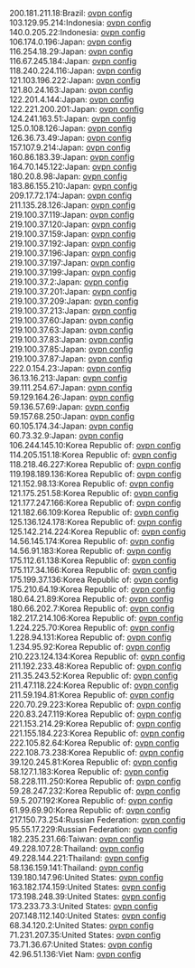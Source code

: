 200.181.211.18:Brazil: [ovpn config](vpn/200_181_211_18.ovpn)  
103.129.95.214:Indonesia: [ovpn config](vpn/103_129_95_214.ovpn)  
140.0.205.22:Indonesia: [ovpn config](vpn/140_0_205_22.ovpn)  
106.174.0.196:Japan: [ovpn config](vpn/106_174_0_196.ovpn)  
116.254.18.29:Japan: [ovpn config](vpn/116_254_18_29.ovpn)  
116.67.245.184:Japan: [ovpn config](vpn/116_67_245_184.ovpn)  
118.240.224.116:Japan: [ovpn config](vpn/118_240_224_116.ovpn)  
121.103.196.222:Japan: [ovpn config](vpn/121_103_196_222.ovpn)  
121.80.24.163:Japan: [ovpn config](vpn/121_80_24_163.ovpn)  
122.201.4.144:Japan: [ovpn config](vpn/122_201_4_144.ovpn)  
122.221.200.201:Japan: [ovpn config](vpn/122_221_200_201.ovpn)  
124.241.163.51:Japan: [ovpn config](vpn/124_241_163_51.ovpn)  
125.0.108.126:Japan: [ovpn config](vpn/125_0_108_126.ovpn)  
126.36.73.49:Japan: [ovpn config](vpn/126_36_73_49.ovpn)  
157.107.9.214:Japan: [ovpn config](vpn/157_107_9_214.ovpn)  
160.86.183.39:Japan: [ovpn config](vpn/160_86_183_39.ovpn)  
164.70.145.122:Japan: [ovpn config](vpn/164_70_145_122.ovpn)  
180.20.8.98:Japan: [ovpn config](vpn/180_20_8_98.ovpn)  
183.86.155.210:Japan: [ovpn config](vpn/183_86_155_210.ovpn)  
209.17.72.174:Japan: [ovpn config](vpn/209_17_72_174.ovpn)  
211.135.28.126:Japan: [ovpn config](vpn/211_135_28_126.ovpn)  
219.100.37.119:Japan: [ovpn config](vpn/219_100_37_119.ovpn)  
219.100.37.120:Japan: [ovpn config](vpn/219_100_37_120.ovpn)  
219.100.37.159:Japan: [ovpn config](vpn/219_100_37_159.ovpn)  
219.100.37.192:Japan: [ovpn config](vpn/219_100_37_192.ovpn)  
219.100.37.196:Japan: [ovpn config](vpn/219_100_37_196.ovpn)  
219.100.37.197:Japan: [ovpn config](vpn/219_100_37_197.ovpn)  
219.100.37.199:Japan: [ovpn config](vpn/219_100_37_199.ovpn)  
219.100.37.2:Japan: [ovpn config](vpn/219_100_37_2.ovpn)  
219.100.37.201:Japan: [ovpn config](vpn/219_100_37_201.ovpn)  
219.100.37.209:Japan: [ovpn config](vpn/219_100_37_209.ovpn)  
219.100.37.213:Japan: [ovpn config](vpn/219_100_37_213.ovpn)  
219.100.37.60:Japan: [ovpn config](vpn/219_100_37_60.ovpn)  
219.100.37.63:Japan: [ovpn config](vpn/219_100_37_63.ovpn)  
219.100.37.83:Japan: [ovpn config](vpn/219_100_37_83.ovpn)  
219.100.37.85:Japan: [ovpn config](vpn/219_100_37_85.ovpn)  
219.100.37.87:Japan: [ovpn config](vpn/219_100_37_87.ovpn)  
222.0.154.23:Japan: [ovpn config](vpn/222_0_154_23.ovpn)  
36.13.16.213:Japan: [ovpn config](vpn/36_13_16_213.ovpn)  
39.111.254.67:Japan: [ovpn config](vpn/39_111_254_67.ovpn)  
59.129.164.26:Japan: [ovpn config](vpn/59_129_164_26.ovpn)  
59.136.57.69:Japan: [ovpn config](vpn/59_136_57_69.ovpn)  
59.157.68.250:Japan: [ovpn config](vpn/59_157_68_250.ovpn)  
60.105.174.34:Japan: [ovpn config](vpn/60_105_174_34.ovpn)  
60.73.32.9:Japan: [ovpn config](vpn/60_73_32_9.ovpn)  
106.244.145.10:Korea Republic of: [ovpn config](vpn/106_244_145_10.ovpn)  
114.205.151.18:Korea Republic of: [ovpn config](vpn/114_205_151_18.ovpn)  
118.218.46.227:Korea Republic of: [ovpn config](vpn/118_218_46_227.ovpn)  
119.198.189.136:Korea Republic of: [ovpn config](vpn/119_198_189_136.ovpn)  
121.152.98.13:Korea Republic of: [ovpn config](vpn/121_152_98_13.ovpn)  
121.175.251.58:Korea Republic of: [ovpn config](vpn/121_175_251_58.ovpn)  
121.177.247.166:Korea Republic of: [ovpn config](vpn/121_177_247_166.ovpn)  
121.182.66.109:Korea Republic of: [ovpn config](vpn/121_182_66_109.ovpn)  
125.136.124.178:Korea Republic of: [ovpn config](vpn/125_136_124_178.ovpn)  
125.142.214.224:Korea Republic of: [ovpn config](vpn/125_142_214_224.ovpn)  
14.56.145.174:Korea Republic of: [ovpn config](vpn/14_56_145_174.ovpn)  
14.56.91.183:Korea Republic of: [ovpn config](vpn/14_56_91_183.ovpn)  
175.112.61.138:Korea Republic of: [ovpn config](vpn/175_112_61_138.ovpn)  
175.117.34.166:Korea Republic of: [ovpn config](vpn/175_117_34_166.ovpn)  
175.199.37.136:Korea Republic of: [ovpn config](vpn/175_199_37_136.ovpn)  
175.210.64.19:Korea Republic of: [ovpn config](vpn/175_210_64_19.ovpn)  
180.64.21.89:Korea Republic of: [ovpn config](vpn/180_64_21_89.ovpn)  
180.66.202.7:Korea Republic of: [ovpn config](vpn/180_66_202_7.ovpn)  
182.217.214.106:Korea Republic of: [ovpn config](vpn/182_217_214_106.ovpn)  
1.224.225.70:Korea Republic of: [ovpn config](vpn/1_224_225_70.ovpn)  
1.228.94.131:Korea Republic of: [ovpn config](vpn/1_228_94_131.ovpn)  
1.234.95.92:Korea Republic of: [ovpn config](vpn/1_234_95_92.ovpn)  
210.223.124.134:Korea Republic of: [ovpn config](vpn/210_223_124_134.ovpn)  
211.192.233.48:Korea Republic of: [ovpn config](vpn/211_192_233_48.ovpn)  
211.35.243.52:Korea Republic of: [ovpn config](vpn/211_35_243_52.ovpn)  
211.47.118.224:Korea Republic of: [ovpn config](vpn/211_47_118_224.ovpn)  
211.59.194.81:Korea Republic of: [ovpn config](vpn/211_59_194_81.ovpn)  
220.70.29.223:Korea Republic of: [ovpn config](vpn/220_70_29_223.ovpn)  
220.83.247.119:Korea Republic of: [ovpn config](vpn/220_83_247_119.ovpn)  
221.153.214.29:Korea Republic of: [ovpn config](vpn/221_153_214_29.ovpn)  
221.155.184.223:Korea Republic of: [ovpn config](vpn/221_155_184_223.ovpn)  
222.105.82.64:Korea Republic of: [ovpn config](vpn/222_105_82_64.ovpn)  
222.108.73.238:Korea Republic of: [ovpn config](vpn/222_108_73_238.ovpn)  
39.120.245.81:Korea Republic of: [ovpn config](vpn/39_120_245_81.ovpn)  
58.127.1.183:Korea Republic of: [ovpn config](vpn/58_127_1_183.ovpn)  
58.228.111.250:Korea Republic of: [ovpn config](vpn/58_228_111_250.ovpn)  
59.28.247.232:Korea Republic of: [ovpn config](vpn/59_28_247_232.ovpn)  
59.5.207.192:Korea Republic of: [ovpn config](vpn/59_5_207_192.ovpn)  
61.99.69.90:Korea Republic of: [ovpn config](vpn/61_99_69_90.ovpn)  
217.150.73.254:Russian Federation: [ovpn config](vpn/217_150_73_254.ovpn)  
95.55.17.229:Russian Federation: [ovpn config](vpn/95_55_17_229.ovpn)  
182.235.231.66:Taiwan: [ovpn config](vpn/182_235_231_66.ovpn)  
49.228.107.28:Thailand: [ovpn config](vpn/49_228_107_28.ovpn)  
49.228.144.221:Thailand: [ovpn config](vpn/49_228_144_221.ovpn)  
58.136.159.141:Thailand: [ovpn config](vpn/58_136_159_141.ovpn)  
139.180.147.96:United States: [ovpn config](vpn/139_180_147_96.ovpn)  
163.182.174.159:United States: [ovpn config](vpn/163_182_174_159.ovpn)  
173.198.248.39:United States: [ovpn config](vpn/173_198_248_39.ovpn)  
173.233.73.3:United States: [ovpn config](vpn/173_233_73_3.ovpn)  
207.148.112.140:United States: [ovpn config](vpn/207_148_112_140.ovpn)  
68.34.120.2:United States: [ovpn config](vpn/68_34_120_2.ovpn)  
71.231.207.35:United States: [ovpn config](vpn/71_231_207_35.ovpn)  
73.71.36.67:United States: [ovpn config](vpn/73_71_36_67.ovpn)  
42.96.51.136:Viet Nam: [ovpn config](vpn/42_96_51_136.ovpn)  
